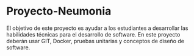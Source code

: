 # Proyecto-Neumonia
El objetivo de este proyecto es ayudar a los estudiantes a desarrollar las habilidades técnicas para el desarrollo de software. En este proyecto deberán usar GIT, Docker, pruebas unitarias y conceptos de diseño de software.
